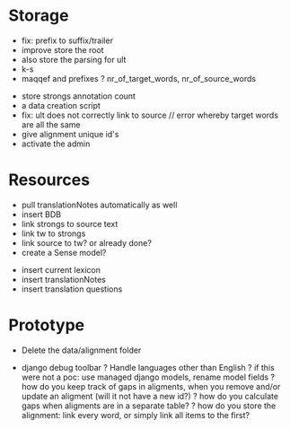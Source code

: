 # Storage

- fix: prefix to suffix/trailer
- improve store the root
- also store the parsing for ult
- k-s
- maqqef and prefixes
? nr_of_target_words, nr_of_source_words
+ store strongs annotation count
+ a data creation script
+ fix: ult does not correctly link to source // error whereby target words are all the same
+ give alignment unique id's
+ activate the admin

# Resources

- pull translationNotes automatically as well
- insert BDB
- link strongs to source text
- link tw to strongs
- link source to tw? or already done?
- create a Sense model?
+ insert current lexicon
+ insert translationNotes
+ insert translation questions

# Prototype
- Delete the data/alignment folder
+ django debug toolbar
? Handle languages other than English
? if this were not a poc: use managed django models, rename model fields
? how do you keep track of gaps in aligments, when you remove and/or update an aligment (will it not have a new id?)
? how do you calculate gaps when aligments are in a separate table?
? how do you store the alignment: link every word, or simply link all items to the first? 